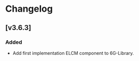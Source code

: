 # Changelog

## [v3.6.3]

### Added

- Add first implementation ELCM component to 6G-Library.

<!-- FIELDS PER VERSION -->
<!--
### Added

- New features

### Changed

- Changes in existing functionality

### Deprecated

- Soon-to-be removed features

### Removed

- Removed features

### Fixed

- Bug fixes

### Security

- Vulnerability warnings
-->